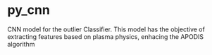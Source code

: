 # py_cnn
CNN model for the outlier Classifier. This model has the objective of extracting features based on plasma physics, enhacing the APODIS algorithm

